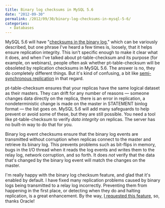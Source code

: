 ```yaml
---
title: Binary log checksums in MySQL 5.6
date: "2012-09-30"
permalink: /2012/09/30/binary-log-checksums-in-mysql-5-6/
categories:
  - Databases
---
```

MySQL 5.6 will have "[checksums in the binary log][1]," which can be variously described, but one phrase I've heard a few times is, loosely, that it helps ensure replication integrity. This isn't specific enough to make it clear what it does, and when I've talked about pt-table-checksum and its purpose (for example, on webinars), people often ask whether pt-table-checksum will be obsoleted by replication checksums in MySQL 5.6. The answer is no, they do completely different things. But it's kind of confusing, a bit like [semi-synchronous replication][2] in that regard.

pt-table-checksum ensures that your replicas have the same logical dataset as their masters. They can drift for any number of reasons &#8212; someone changes data directly on the replica, there is an error in replication, a nondeterministic change is made on the master in STATEMENT binlog format &#8212; the list goes on. MySQL 5.6 will add many safeguards to help prevent or avoid some of these, but they are still possible. You need a tool like pt-table-checksum to verify *data integrity* on replicas. The server has no built-in way to do that for you.

Binary log event checksums ensure that the binary log events are transmitted without corruption when replicas connect to the master and retrieve its binary log. This prevents problems such as bit-flips in memory, bugs in the I/O thread when it reads the log events and writes them to the relay log, network corruption, and so forth. It does *not* verify that the data that's changed by the binary log event will match the changes on the master.

I'm really happy with the binary log checksum feature, and glad that it's enabled by default. I have fixed many replication problems caused by binary logs being transmitted to a relay log incorrectly. Preventing them from happening in the first place, or detecting when they do and halting replication, is a great enhancement. By the way, [I requested this feature][3], so, thanks Oracle!

 [1]: http://dev.mysql.com/doc/refman/5.6/en/replication-options-binary-log.html#sysvar_binlog_checksum
 [2]: http://www.mysqlperformanceblog.com/2012/01/19/how-does-semisynchronous-mysql-replication-work/
 [3]: http://bugs.mysql.com/bug.php?id=25737
